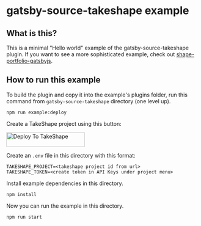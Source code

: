 # gatsby-source-takeshape example

## What is this?

This is a minimal "Hello world" example of the gatsby-source-takeshape plugin. If you want to see a more sophisticated example, check out [shape-portfolio-gatsbyjs](https://github.com/takeshape/takeshape-samples/tree/master/shape-portfolio-gatsbyjs).

## How to run this example

To build the plugin and copy it into the example's plugins folder, run this command from `gatsby-source-takeshape` directory (one level up).

```
npm run example:deploy
```

Create a TakeShape project using this button:

<a href="//app.takeshape.io/add-to-takeshape?repo=https://github.com/takeshape/gatsby-source-takeshape/tree/master/example/pattern"><img alt="Deploy To TakeShape" src="https://images.takeshape.io/2cccc825-70be-431c-9ba0-10ab38ecd3a7/dev/8e2f7bda-0e08-4ede-a546-6df59be6a8bb/Deploy%20to%20TakeShape%402x.png?auto=format%2Ccompress" width=205 height=38></a>

Create an `.env` file in this directory with this format:

```
TAKESHAPE_PROJECT=<takeshape project id from url>
TAKESHAPE_TOKEN=<create token in API Keys under project menu>
```

Install example dependencies in this directory.

```
npm install
```

Now you can run the example in this directory.

```
npm run start
```
